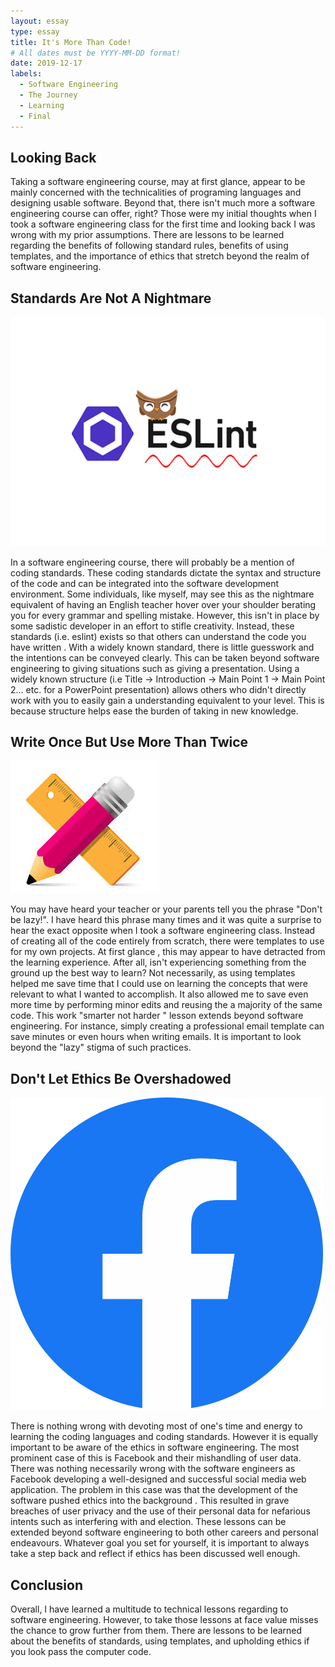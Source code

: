 ```yaml
---
layout: essay
type: essay
title: It's More Than Code!
# All dates must be YYYY-MM-DD format!
date: 2019-12-17
labels:
  - Software Engineering
  - The Journey
  - Learning
  - Final
---
```


## Looking Back

Taking a software engineering course, may at first glance, appear to be mainly concerned with the technicalities of
 programing languages and designing usable software. Beyond that, there isn't much more a software engineering course
  can offer, right? Those were my initial thoughts when I took a software engineering class for the first time and
   looking back I was wrong with my prior assumptions. There are lessons to be learned regarding the benefits of
    following standard rules, benefits of using templates, and the importance of ethics that stretch beyond the realm of
     software engineering.
 
## Standards Are Not A Nightmare

<img class="ui medium right floated image" src="../images/eslint.png">

In a software engineering course, there will probably be a mention of coding standards. These coding standards
 dictate the syntax and structure of the code and can be integrated into the software development environment. Some
  individuals, like myself, may see this as the nightmare equivalent of having an English teacher hover over your
   shoulder berating you for every grammar and spelling mistake. However, this isn't in place by some sadistic developer in an effort
    to stifle creativity. Instead, these standards (i.e. eslint) exists so that others can understand the code you have
     written
    . With a widely
     known standard, there is little guesswork and the intentions can be conveyed clearly. This can be taken beyond
      software engineering to giving situations such as giving a presentation. Using a widely known structure (i.e
       Title -> Introduction -> Main Point 1 -> Main Point 2... etc. for a PowerPoint presentation) allows others who
        didn't directly work with you
        to easily gain a understanding equivalent to your level. This is because structure helps ease the burden of
         taking in new knowledge.  

## Write Once But Use More Than Twice

<img class="ui small right floated image" src="../images/template.jpg">

You may have heard your teacher or your parents tell you the phrase "Don't be lazy!". I have heard this phrase many
 times and it was quite a surprise to hear the exact opposite when I took a software engineering class. Instead of
  creating all of the code entirely from scratch, there were templates to use for my own projects. At first glance
  , this may appear to have detracted from the learning experience. After all, isn't experiencing something from the
   ground up the best way to learn? Not necessarily, as using templates helped me save time that I could use on
    learning the concepts that were relevant to what I wanted to accomplish. It also allowed me to save even more
     time by performing minor edits and reusing the a majority of the same code. This work "smarter not harder
     " lesson extends beyond software engineering. For instance, simply creating a professional email template can
      save minutes or even hours when writing emails. It is important to look beyond the "lazy" stigma of such
       practices.

## Don't Let Ethics Be Overshadowed

<img class="ui small right floated image" src="../images/facebook.png">

There is nothing wrong with devoting most of one's time and energy to learning the coding languages and coding
 standards. However it is equally important to be aware of the ethics in software engineering. The most prominent
  case of this is Facebook and their mishandling of user data. There was nothing necessarily
   wrong with the software engineers as Facebook developing a well-designed and successful social media web
    application. The problem in this case was that the development of the software pushed ethics into the background
    . This resulted in grave breaches of user privacy and the use of their personal data for nefarious intents such
     as interfering with and election. These lessons can be extended beyond software engineering to both other
      careers and personal endeavours. Whatever goal you set for yourself, it is important to always take a step back
       and reflect if ethics has been discussed well enough.

## Conclusion

Overall, I have learned a multitude to technical lessons regarding to software engineering. However, to take those
 lessons at face value misses the chance to grow further from them. There are lessons to be learned about the
  benefits of standards, using templates, and upholding ethics if you look pass the computer code.
